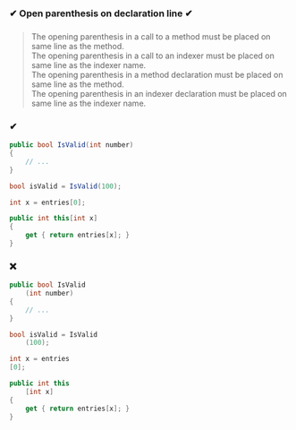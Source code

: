 ### ✔ Open parenthesis on declaration line ✔
###

> The opening parenthesis in a call to a method must be placed on same line as the method.  
> The opening parenthesis in a call to an indexer must be placed on same line as the indexer name.  
> The opening parenthesis in a method declaration must be placed on same line as the method.  
> The opening parenthesis in an indexer declaration must be placed on same line as the indexer name.

### ✔
``` csharp
public bool IsValid(int number)
{
	// ...
}
```
``` csharp
bool isValid = IsValid(100);
```
``` csharp
int x = entries[0];
```
``` csharp
public int this[int x]
{
	get { return entries[x]; }
}
```

### ❌
``` csharp
public bool IsValid
	(int number)
{
	// ...
}
```
``` csharp
bool isValid = IsValid
	(100);
```
``` csharp
int x = entries
[0];
```
``` csharp
public int this
	[int x]
{
	get { return entries[x]; }
}
```